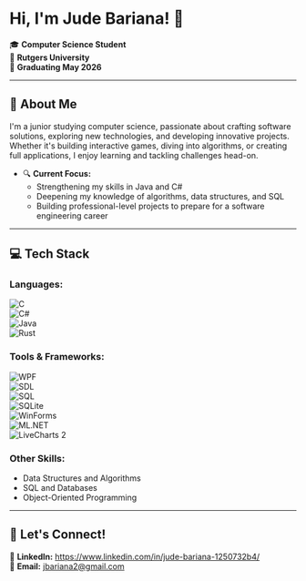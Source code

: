 # Hi, I'm Jude Bariana! 👋  

🎓 **Computer Science Student**  
📍 **Rutgers University**  
📅 **Graduating May 2026**

---

## 🚀 About Me  

I'm a junior studying computer science, passionate about crafting software solutions, exploring new technologies, and developing innovative projects. Whether it's building interactive games, diving into algorithms, or creating full applications, I enjoy learning and tackling challenges head-on.  

- 🔍 **Current Focus:**  
  - Strengthening my skills in Java and C#
  - Deepening my knowledge of algorithms, data structures, and SQL  
  - Building professional-level projects to prepare for a software engineering career  

---

## 💻 Tech Stack  

### **Languages:**  
![C](https://img.shields.io/badge/C-00599C?style=flat-square&logo=c&logoColor=white)  
![C#](https://img.shields.io/badge/C%23-239120?style=flat-square&logo=c-sharp&logoColor=white)  
![Java](https://img.shields.io/badge/Java-007396?style=flat-square&logo=java&logoColor=white)  
![Rust](https://img.shields.io/badge/Rust-000000?style=flat-square&logo=rust&logoColor=white)  

### **Tools & Frameworks:**  
![WPF](https://img.shields.io/badge/WPF-68217A?style=flat-square&logo=.net&logoColor=white)  
![SDL](https://img.shields.io/badge/SDL-003A70?style=flat-square&logo=sdl&logoColor=white)  
![SQL](https://img.shields.io/badge/SQL-003B57?style=flat-square&logo=postgresql&logoColor=white)  
![SQLite](https://img.shields.io/badge/SQLite-003B57?style=flat-square&logo=sqlite&logoColor=white)  
![WinForms](https://img.shields.io/badge/WinForms-68217A?style=flat-square&logo=.net&logoColor=white)  
![ML.NET](https://img.shields.io/badge/ML.NET-3498DB?style=flat-square&logo=.net&logoColor=white)  
![LiveCharts 2](https://img.shields.io/badge/LiveCharts%202-17A2B8?style=flat-square&logo=livecharts&logoColor=white)  


### **Other Skills:**  
- Data Structures and Algorithms  
- SQL and Databases  
- Object-Oriented Programming  
---


## 🎯 Let's Connect!  

💼 **LinkedIn:** https://www.linkedin.com/in/jude-bariana-1250732b4/  
📧 **Email:** jbariana2@gmail.com  
